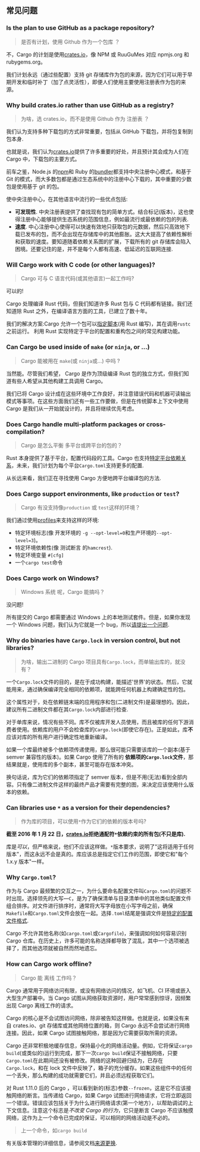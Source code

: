## 常见问题

### Is the plan to use GitHub as a package repository?

> 是否有计划，使用 Github 作为一个包库 ？

不，Cargo 的计划是使用[crates.io]，像 NPM 或 RuuGuMes 对应 npmjs.org 和 rubygems.org。

我们计划永远（通过些配置）支持 git 存储库作为包的来源，因为它们可以用于早期开发和临时补丁（加了点灵活性），即便人们使用主要使用注册表作为包的来源。

### Why build crates.io rather than use GitHub as a registry?

> 为啥，选 crates.io，而不是使用 Github 作为 注册表 ？

我们认为支持多种下载包的方式非常重要，包括从 GitHub 下载包，并将包复制到包本身.

也就是说，我们认为[crates.io]提供了许多重要的好处，并且预计其会成为人们在 Cargo 中，下载包的主要方式。

前车之鉴，Node.js 的[npm][1]和 Ruby 的[bundler][2]都支持中央注册中心模式，和基于 Git 的模式，而大多数包都是通过生态系统中的注册中心下载的，其中重要的少数包是使用基于 git 的包。

[1]: https://www.npmjs.org
[2]: https://bundler.io

使中央注册中心，在其他语言中流行的一些优点包括:

- **可发现性**. 中央注册表提供了查找现有包的简单方式。结合标记(版本)，这也使得注册中心能够提供生态系统的范围信息，例如最流行或最依赖的包的列表.
- **速度**. 中心注册中心使得可以快速有效地只获取包的元数据，然后只高效地下载已发布的包，而不会出现在存储库中的其他膨胀。这大大提高了依赖性解析和获取的速度。要知道随着依赖关系图的扩展，下载所有的 git 存储库会陷入困境。还要记住的是，并不是每个人都有高速、低延迟的互联网连接.

### Will Cargo work with C code (or other languages)?

> Cargo 可与 C 语言代码(或其他语言)一起工作吗?

可以的!

Cargo 处理编译 Rust 代码，但我们知道许多 Rust 包与 C 代码都有链接。我们还知道除 Rust 之外，在编译语言方面的工具，已建立了数十年。

我们的解决方案:Cargo 允许一个包可以[指定脚本](./build-scripts.md)(用 Rust 编写)，其在调用`rustc`之前运行。 利用 Rust 实现特定于平台的配置和重构包之间的常见构建功能。

### Can Cargo be used inside of `make` (or `ninja`, or ...)

> Cargo 能被用在 `make`(或 `ninja`或...) 中吗 ?

当然能。尽管我们希望， Cargo 是作为顶级编译 Rust 包的独立方式，但我们知道有些人希望从其他构建工具调用 Cargo。

我们已将 Cargo 设计成在这些环境中工作良好，并注意错误代码和机器可读输出模式等事项。在这些方面我们还有一些工作要做，但是在传统脚本上下文中使用 Cargo 是我们从一开始就设计的，并且将继续优先考虑。

### Does Cargo handle multi-platform packages or cross-compilation?

> Cargo 是怎么平衡 多平台或跨平台的包的？

Rust 本身提供了基于平台，配置代码段的工具。Cargo 也支持[特定平台依赖关系][target-deps]，未来，我们计划为每个平台`Cargo.toml`支持更多的配置.

[target-deps]: reference/specifying-dependencies.md#platform-specific-dependencies

从长远来看，我们正在寻找使用 Cargo 方便地跨平台编译包的方法.

### Does Cargo support environments, like `production` or `test`?

> Cargo 有没支持像`production` 或 `test`这样的环境？

我们通过使用[profiles][profile]来支持这样的环境:

[profile]: ./manifest.md#the-profile-sections

- 特定环境标志(像 开发环境的 `-g --opt-level=0`和生产环境的`--opt-level=3`)。
- 特定环境依赖性(像 测试断言 的`hamcrest`).
- 特定环境变量 `#[cfg]`
- 一个`cargo test`命令

### Does Cargo work on Windows?

> Windows 系统 呢，Cargo 能搞吗？

没问题!

所有提交的 Cargo 都需要通过 Windows 上的本地测试套件。但是，如果你发现一个 Windows 问题，我们认为它就是一个 bug，所以[请提出一个问题][3].

[3]: https://github.com/rust-lang/cargo/issues

### Why do binaries have `Cargo.lock` in version control, but not libraries?

> 为啥，输出二进制的 Cargo 项目具有`Cargo.lock`，而单输出库的，就没有？

一个`Cargo.lock`文件的目的，是在于成功构建，能描述'世界'的状态。然后，它就能用来，通过确保编译完全相同的依赖项，就能跨任何机器上构建确定性的包。

这个属性对于，处在依赖链末端的应用程序和包(二进制文件)是最理想的。因此，建议所有二进制文件都在其`Cargo.lock`内部进行检查.

对于单库来说，情况有些不同。库不仅被库开发人员使用，而且被库的任何下游消费者使用。依赖库的用户不会检查库的`Cargo.lock`(即使它存在)。正是如此，库**不**应该对库的所有用户进行确定性地重新编译。

如果一个库最终被多个依赖项传递使用，那么很可能只需要该库的一个副本(基于 semver 兼容性的版本)。如果 Cargo 使用了所有的 **依赖项的`Cargo.lock`文件**，那结果就是，使用库的多个副本，甚至可能存在版本冲突。

换句话说，库为它们的依赖项指定了 semver 版本，但是不用(无法)看到全部内容。只有像二进制文件这样的最终产品才需要有完整的图，来决定应该使用什么版本的依赖。

### Can libraries use `*` as a version for their dependencies?

> 作为库的项目，可以使用`*`作为它们的依赖的版本号吗?

**截至 2016 年 1 月 22 日，[crates.io]拒绝通配符`*`依赖约束的所有包(不只是库).**

库是*可以*，但严格来说，他们不应该这样做。`*`版本要求，说明了"这将适用于任何版本"，而这永远不会是真的。库应该总是指定它们工作的范围，即使它和"每个 1.x.y 版本"一样。

### Why `Cargo.toml`?

作为与 Cargo 最频繁的交互之一，为什么要命名配置文件叫`Cargo.toml`的问题不时出现。选择领先的大写—`C`，是为了确保清单与目录清单中的其他类似配置文件组合排序。对文件进行排序时，通常将大写字母放在小写字母之前，确保`Makefile`和`Cargo.toml`文件会放在一起。选择`.toml`结尾是强调文件是[特定的配置文件格式](https://github.com/toml-lang/toml).

Cargo 不允许其他名称(如`cargo.toml`或`Cargofile`)，来强调如何如何容易识别 Cargo 仓库。在历史上，许多可能的名称选择都导致了混乱，其中一个选项被选择了，而其他选项就被自然而然地遗忘。

[crates.io]: https://crates.io/

### How can Cargo work offline?

> Cargo 能 离线 工作吗？

Cargo 通常用于网络访问有限，或没有网络访问的情况，如飞机、CI 环境或嵌入大型生产部署中。当 Cargo 试图从网络获取资源时，用户常常感到惊讶，因频繁出现 Cargo 离线工作的请求。

Cargo 的核心是不会试图访问网络，除非被告知这样做。也就是说，如果没有来自 crates.io、git 存储库或其他网络位置的箱，则 Cargo 永远不会尝试进行网络连接。因此，如果 Cargo 试图接触网络，那是因为它需要获取所需的资源。

Cargo 还非常积极地缓存信息，保持最小化的网络活动量。例如，它将保证`cargo build`(或类似的)运行到完成，那下一次`cargo build`保证不接触网络，只要`Cargo.toml`在此期间还没有被修改。网络的这种回避归结为，已存在`Cargo.lock`，和在 lock 文件中反映了，箱子的充分缓存。如果这些组件中的任何一个丢失，那么构建的成功就需要它们，并且必须远程获取它们。

对 Rust 1.11.0 后的 Cargo ，可以看到新的(标志)参数`--frozen`，这是它不应该接触网络的断言。当传递给 Cargo，如果 Cargo 试图进行网络请求，它将立即返回一个错误。错误应该包括关于为什么进行网络请求(第一个地方），以帮助调试的上下文信息。注意这个标志是*不改变 Cargo 的行为*，它只是断言 Cargo 不应该触摸网络，这作为上一个命令已完成的保证，可以相同的网络活动是不必的。

> 上一个命令，如`cargo build`

有关版本管理的详细信息，请参阅文档[来源更换][replace].

[replace]: ./source-replacement.md
